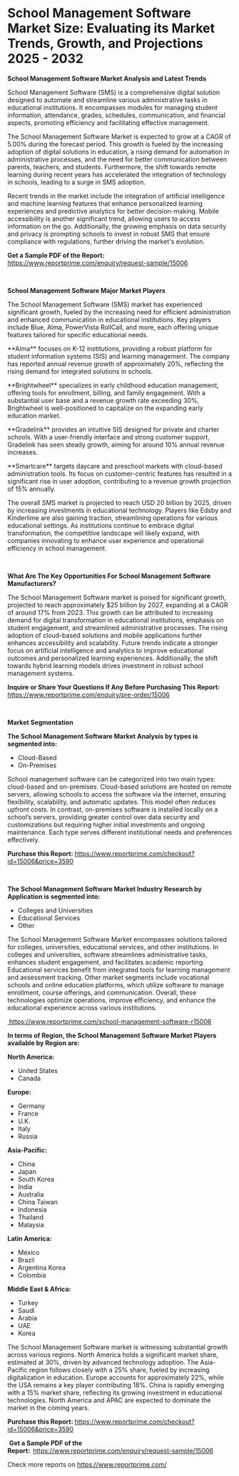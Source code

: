 <p><h1>School Management Software Market Size: Evaluating its Market Trends, Growth, and Projections 2025 - 2032</h1></p><p><strong>School Management Software Market Analysis and Latest Trends</strong></p>
<p><p>School Management Software (SMS) is a comprehensive digital solution designed to automate and streamline various administrative tasks in educational institutions. It encompasses modules for managing student information, attendance, grades, schedules, communication, and financial aspects, promoting efficiency and facilitating effective management.</p><p>The School Management Software Market is expected to grow at a CAGR of 5.00% during the forecast period. This growth is fueled by the increasing adoption of digital solutions in education, a rising demand for automation in administrative processes, and the need for better communication between parents, teachers, and students. Furthermore, the shift towards remote learning during recent years has accelerated the integration of technology in schools, leading to a surge in SMS adoption.</p><p>Recent trends in the market include the integration of artificial intelligence and machine learning features that enhance personalized learning experiences and predictive analytics for better decision-making. Mobile accessibility is another significant trend, allowing users to access information on the go. Additionally, the growing emphasis on data security and privacy is prompting schools to invest in robust SMS that ensure compliance with regulations, further driving the market's evolution.</p></p>
<p><strong>Get a Sample PDF of the Report:&nbsp;</strong> <a href="https://www.reportprime.com/enquiry/request-sample/15006?utm_campaign=3351&utm_medium=2&utm_source=Github&utm_content=ia&utm_term=20032025&utm_id=school-management-software">https://www.reportprime.com/enquiry/request-sample/15006</a></p>
<p>&nbsp;</p>
<p><strong>School Management Software Major Market Players</strong></p>
<p><p>The School Management Software (SMS) market has experienced significant growth, fueled by the increasing need for efficient administration and enhanced communication in educational institutions. Key players include Blue, Alma, PowerVista RollCall, and more, each offering unique features tailored for specific educational needs.</p><p>**Alma** focuses on K-12 institutions, providing a robust platform for student information systems (SIS) and learning management. The company has reported annual revenue growth of approximately 20%, reflecting the rising demand for integrated solutions in schools.</p><p>**Brightwheel** specializes in early childhood education management, offering tools for enrollment, billing, and family engagement. With a substantial user base and a revenue growth rate exceeding 30%, Brightwheel is well-positioned to capitalize on the expanding early education market.</p><p>**Gradelink** provides an intuitive SIS designed for private and charter schools. With a user-friendly interface and strong customer support, Gradelink has seen steady growth, aiming for around 10% annual revenue increases.</p><p>**Smartcare** targets daycare and preschool markets with cloud-based administration tools. Its focus on customer-centric features has resulted in a significant rise in user adoption, contributing to a revenue growth projection of 15% annually.</p><p>The overall SMS market is projected to reach USD 20 billion by 2025, driven by increasing investments in educational technology. Players like Edsby and Kinderlime are also gaining traction, streamlining operations for various educational settings. As institutions continue to embrace digital transformation, the competitive landscape will likely expand, with companies innovating to enhance user experience and operational efficiency in school management.</p></p>
<p>&nbsp;</p>
<p><strong>What Are The Key Opportunities For School Management Software Manufacturers?</strong></p>
<p><p>The School Management Software market is poised for significant growth, projected to reach approximately $25 billion by 2027, expanding at a CAGR of around 17% from 2023. This growth can be attributed to increasing demand for digital transformation in educational institutions, emphasis on student engagement, and streamlined administrative processes. The rising adoption of cloud-based solutions and mobile applications further enhances accessibility and scalability. Future trends indicate a stronger focus on artificial intelligence and analytics to improve educational outcomes and personalized learning experiences. Additionally, the shift towards hybrid learning models drives investment in robust school management systems.</p></p>
<p><strong>Inquire or Share Your Questions If Any Before Purchasing This Report:</strong> <a href="https://www.reportprime.com/enquiry/pre-order/15006?utm_campaign=3351&utm_medium=2&utm_source=Github&utm_content=ia&utm_term=20032025&utm_id=school-management-software">https://www.reportprime.com/enquiry/pre-order/15006</a></p>
<p>&nbsp;</p>
<p><strong>Market Segmentation</strong></p>
<p><strong>The School Management Software Market Analysis by types is segmented into:</strong></p>
<p><ul><li>Cloud-Based</li><li>On-Premises</li></ul></p>
<p><p>School management software can be categorized into two main types: cloud-based and on-premises. Cloud-based solutions are hosted on remote servers, allowing schools to access the software via the internet, ensuring flexibility, scalability, and automatic updates. This model often reduces upfront costs. In contrast, on-premises software is installed locally on a school’s servers, providing greater control over data security and customizations but requiring higher initial investments and ongoing maintenance. Each type serves different institutional needs and preferences effectively.</p></p>
<p><strong>Purchase this Report:&nbsp;</strong><a href="https://www.reportprime.com/checkout?id=15006&price=3590&utm_campaign=3351&utm_medium=2&utm_source=Github&utm_content=ia&utm_term=20032025&utm_id=school-management-software">https://www.reportprime.com/checkout?id=15006&price=3590</a></p>
<p>&nbsp;</p>
<p><strong>The School Management Software Market Industry Research by Application is segmented into:</strong></p>
<p><ul><li>Colleges and Universities</li><li>Educational Services</li><li>Other</li></ul></p>
<p><p>The School Management Software Market encompasses solutions tailored for colleges, universities, educational services, and other institutions. In colleges and universities, software streamlines administrative tasks, enhances student engagement, and facilitates academic reporting. Educational services benefit from integrated tools for learning management and assessment tracking. Other market segments include vocational schools and online education platforms, which utilize software to manage enrollment, course offerings, and communication. Overall, these technologies optimize operations, improve efficiency, and enhance the educational experience across various institutions.</p></p>
<p><a href="https://www.reportprime.com/school-management-software-r15006?utm_campaign=3351&utm_medium=2&utm_source=Github&utm_content=ia&utm_term=20032025&utm_id=school-management-software">&nbsp;https://www.reportprime.com/school-management-software-r15006</a></p>
<p><strong>In terms of Region, the School Management Software Market Players available by Region are:</strong></p>
<p>
    <p> <strong> North America: </strong>
        <ul>
            <li>United States</li>
            <li>Canada</li>
        </ul>
        </p> 
    <p> <strong> Europe: </strong>
        <ul>
            <li>Germany</li>
            <li>France</li>
            <li>U.K.</li>
            <li>Italy</li>
            <li>Russia</li>
        </ul>
        </p> 
    <p> <strong> Asia-Pacific: </strong>
        <ul>
            <li>China</li>
            <li>Japan</li>
            <li>South Korea</li>
            <li>India</li>
            <li>Australia</li>
            <li>China Taiwan</li>
            <li>Indonesia</li>
            <li>Thailand</li>
            <li>Malaysia</li>
        </ul>
        </p> 
    <p> <strong> Latin America: </strong>
        <ul>
            <li>Mexico</li>
            <li>Brazil</li>
            <li>Argentina Korea</li>
            <li>Colombia</li>
        </ul>
        </p> 
    <p> <strong> Middle East & Africa: </strong>
        <ul>
            <li>Turkey</li>
            <li>Saudi</li>
            <li>Arabia</li>
            <li>UAE</li>
            <li>Korea</li>
        </ul>
    </p>
    </p>
<p><p>The School Management Software market is witnessing substantial growth across various regions. North America holds a significant market share, estimated at 30%, driven by advanced technology adoption. The Asia-Pacific region follows closely with a 25% share, fueled by increasing digitalization in education. Europe accounts for approximately 22%, while the USA remains a key player contributing 18%. China is rapidly emerging with a 15% market share, reflecting its growing investment in educational technologies. North America and APAC are expected to dominate the market in the coming years.</p></p>
<p><strong>Purchase this Report: </strong><a href="https://www.reportprime.com/checkout?id=15006&price=3590&utm_campaign=3351&utm_medium=2&utm_source=Github&utm_content=ia&utm_term=20032025&utm_id=school-management-software">https://www.reportprime.com/checkout?id=15006&price=3590</a></p>
<p>&nbsp;<strong>Get a Sample PDF of the Report:&nbsp;&nbsp;</strong><a href="https://www.reportprime.com/enquiry/request-sample/15006?utm_campaign=3351&utm_medium=2&utm_source=Github&utm_content=ia&utm_term=20032025&utm_id=school-management-software">https://www.reportprime.com/enquiry/request-sample/15006</a></p>
<p><strong></strong></p>
<p>Check more reports on <a href="https://www.reportprime.com/?utm_campaign=3351&utm_medium=2&utm_source=Github&utm_content=ia&utm_term=20032025&utm_id=school-management-software">https://www.reportprime.com/</a></p>